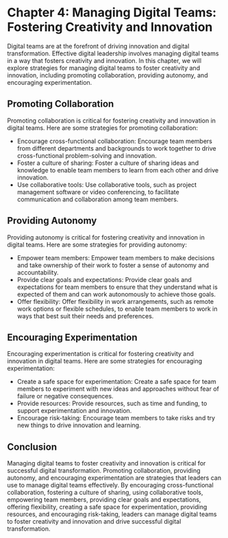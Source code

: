 Chapter 4: Managing Digital Teams: Fostering Creativity and Innovation
======================================================================

Digital teams are at the forefront of driving innovation and digital transformation. Effective digital leadership involves managing digital teams in a way that fosters creativity and innovation. In this chapter, we will explore strategies for managing digital teams to foster creativity and innovation, including promoting collaboration, providing autonomy, and encouraging experimentation.

Promoting Collaboration
-----------------------

Promoting collaboration is critical for fostering creativity and innovation in digital teams. Here are some strategies for promoting collaboration:

* Encourage cross-functional collaboration: Encourage team members from different departments and backgrounds to work together to drive cross-functional problem-solving and innovation.
* Foster a culture of sharing: Foster a culture of sharing ideas and knowledge to enable team members to learn from each other and drive innovation.
* Use collaborative tools: Use collaborative tools, such as project management software or video conferencing, to facilitate communication and collaboration among team members.

Providing Autonomy
------------------

Providing autonomy is critical for fostering creativity and innovation in digital teams. Here are some strategies for providing autonomy:

* Empower team members: Empower team members to make decisions and take ownership of their work to foster a sense of autonomy and accountability.
* Provide clear goals and expectations: Provide clear goals and expectations for team members to ensure that they understand what is expected of them and can work autonomously to achieve those goals.
* Offer flexibility: Offer flexibility in work arrangements, such as remote work options or flexible schedules, to enable team members to work in ways that best suit their needs and preferences.

Encouraging Experimentation
---------------------------

Encouraging experimentation is critical for fostering creativity and innovation in digital teams. Here are some strategies for encouraging experimentation:

* Create a safe space for experimentation: Create a safe space for team members to experiment with new ideas and approaches without fear of failure or negative consequences.
* Provide resources: Provide resources, such as time and funding, to support experimentation and innovation.
* Encourage risk-taking: Encourage team members to take risks and try new things to drive innovation and learning.

Conclusion
----------

Managing digital teams to foster creativity and innovation is critical for successful digital transformation. Promoting collaboration, providing autonomy, and encouraging experimentation are strategies that leaders can use to manage digital teams effectively. By encouraging cross-functional collaboration, fostering a culture of sharing, using collaborative tools, empowering team members, providing clear goals and expectations, offering flexibility, creating a safe space for experimentation, providing resources, and encouraging risk-taking, leaders can manage digital teams to foster creativity and innovation and drive successful digital transformation.
